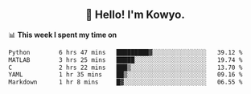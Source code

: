 <h2 align="center">👋 Hello! I'm Kowyo.</h2>

📊 **This week I spent my time on**
<!--START_SECTION:waka-->

```txt
Python        6 hrs 47 mins   █████████▓░░░░░░░░░░░░░░░   39.12 %
MATLAB        3 hrs 25 mins   █████░░░░░░░░░░░░░░░░░░░░   19.74 %
C             2 hrs 22 mins   ███▒░░░░░░░░░░░░░░░░░░░░░   13.70 %
YAML          1 hr 35 mins    ██▒░░░░░░░░░░░░░░░░░░░░░░   09.16 %
Markdown      1 hr 8 mins     █▓░░░░░░░░░░░░░░░░░░░░░░░   06.55 %
```

<!--END_SECTION:waka-->
